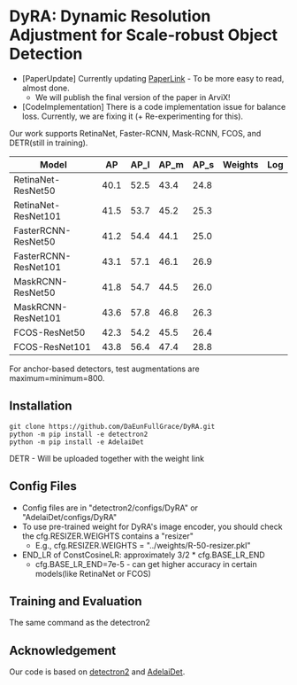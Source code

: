 # DyRA: Dynamic Resolution Adjustment for Scale-robust Object Detection
* [PaperUpdate] Currently updating [PaperLink](https://arxiv.org/abs/2311.17098) - To be more easy to read, almost done.
    * We will publish the final version of the paper in ArviX!
* [CodeImplementation] There is a code implementation issue for balance loss. Currently, we are fixing it (+ Re-experimenting for this).

Our work supports RetinaNet, Faster-RCNN, Mask-RCNN, FCOS, and DETR(still in training).

| Model | AP | AP_l | AP_m | AP_s | Weights | Log |
|---|---|---|---|---|---|---|
RetinaNet-ResNet50 | 40.1 | 52.5 | 43.4 | 24.8 | | |
RetinaNet-ResNet101 | 41.5 | 53.7 | 45.2 | 25.3 | | |
FasterRCNN-ResNet50 | 41.2 | 54.4 | 44.1 | 25.0 | | |
FasterRCNN-ResNet101 | 43.1 | 57.1 | 46.1 | 26.9 | | |
MaskRCNN-ResNet50 | 41.8 | 54.7 | 44.5 | 26.0 | | |
MaskRCNN-ResNet101 | 43.6 | 57.8 | 46.8 | 26.3 | | |
FCOS-ResNet50 | 42.3 | 54.2 | 45.5 | 26.4 | | |
FCOS-ResNet101 | 43.8 | 56.4 | 47.4 | 28.8 | | |

For anchor-based detectors, test augmentations are maximum=minimum=800.

## Installation
```
git clone https://github.com/DaEunFullGrace/DyRA.git
python -m pip install -e detectron2
python -m pip install -e AdelaiDet
```
DETR - Will be uploaded together with the weight link

## Config Files
* Config files are in "detectron2/configs/DyRA" or "AdelaiDet/configs/DyRA"
* To use pre-trained weight for DyRA's image encoder, you should check the cfg.RESIZER.WEIGHTS contains a "resizer"
  * E.g., cfg.RESIZER.WEIGHTS = "../weights/R-50-resizer.pkl"
* END_LR of ConstCosineLR: approximately 3/2 * cfg.BASE_LR_END
  * cfg.BASE_LR_END=7e-5 - can get higher accuracy in certain models(like RetinaNet or FCOS)

## Training and Evaluation
The same command as the detectron2

## Acknowledgement
Our code is based on [detectron2](https://github.com/facebookresearch/detectron2) and [AdelaiDet](https://github.com/aim-uofa/AdelaiDet/tree/master).
